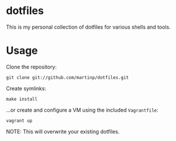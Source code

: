 dotfiles
========
This is my personal collection of dotfiles for various shells and tools.

Usage
=====
Clone the repository:

    git clone git://github.com/martinp/dotfiles.git

Create symlinks:

    make install

...or create and configure a VM using the included `Vagrantfile`:

    vagrant up

NOTE: This will overwrite your existing dotfiles.
